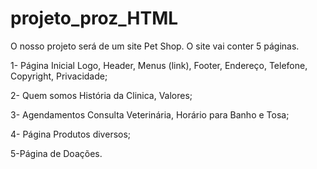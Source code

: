 # projeto_proz_HTML
O nosso projeto será de um site Pet Shop. O site vai conter 5 páginas.

1- Página Inicial
Logo, Header, Menus (link), Footer, Endereço, Telefone, Copyright, Privacidade;

2- Quem somos
História da Clinica, Valores;

3- Agendamentos
Consulta Veterinária, Horário para Banho e Tosa;

4- Página Produtos diversos; 

5-Página de Doações.
